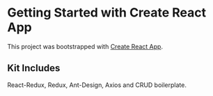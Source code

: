 # Getting Started with Create React App

This project was bootstrapped with [Create React App](https://github.com/facebook/create-react-app).

## Kit Includes

React-Redux, Redux, Ant-Design, Axios and CRUD boilerplate.
